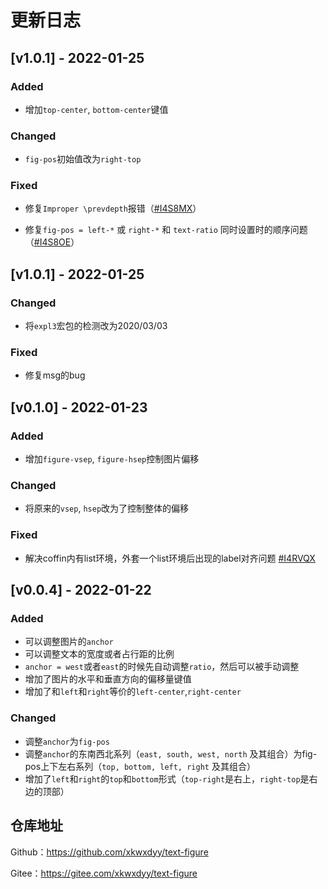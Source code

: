 # 更新日志

## [v1.0.1] - 2022-01-25
### Added
- 增加`top-center`, `bottom-center`键值

### Changed
- `fig-pos`初始值改为`right-top`

### Fixed
- 修复`Improper \prevdepth`报错（[#I4S8MX](https://gitee.com/xkwxdyy/text-figure/issues/I4S8MX)）

- 修复`fig-pos = left-*` 或 `right-*` 和 `text-ratio` 同时设置时的顺序问题（[#I4S8OE](https://gitee.com/xkwxdyy/text-figure/issues/I4S8OE)）

## [v1.0.1] - 2022-01-25
### Changed
- 将`expl3`宏包的检测改为2020/03/03

### Fixed
- 修复msg的bug


## [v0.1.0] - 2022-01-23
### Added
- 增加`figure-vsep`, `figure-hsep`控制图片偏移

### Changed
- 将原来的`vsep`, `hsep`改为了控制整体的偏移


### Fixed

- 解决coffin内有list环境，外套一个list环境后出现的label对齐问题 [#I4RVQX](https://gitee.com/xkwxdyy/text-figure/issues/I4RVQX)

## [v0.0.4] - 2022-01-22

### Added

- 可以调整图片的`anchor`
- 可以调整文本的宽度或者占行距的比例
- `anchor = west`或者`east`的时候先自动调整`ratio`，然后可以被手动调整
- 增加了图片的水平和垂直方向的偏移量键值
- 增加了和`left`和`right`等价的`left-center`,`right-center`

### Changed

- 调整`anchor`为`fig-pos`
- 调整`anchor`的东南西北系列（`east, south, west, north` 及其组合）为fig-pos上下左右系列（`top, bottom, left, right` 及其组合）
- 增加了`left`和`right`的`top`和`bottom`形式（`top-right`是右上，`right-top`是右边的顶部）

## 仓库地址

Github：https://github.com/xkwxdyy/text-figure

Gitee：https://gitee.com/xkwxdyy/text-figure

